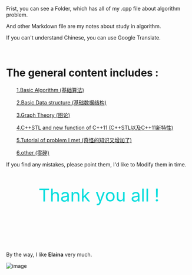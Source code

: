 Frist, you can see a Folder, which has all of my .cpp file about algorithm problem.

And other Markdown file are my notes about study in algorithm.

If you can't understand Chinese, you can use Google Translate.

&nbsp;

The general content includes :
==

&emsp;&emsp;[1.Basic Algorithm  (基础算法)](https://github.com/Mulyq/ACM/blob/main/基础算法.md)

&emsp;&emsp;[2.Basic Data structure  (基础数据结构)](https://github.com/Mulyq/ACM/blob/main/%E5%9F%BA%E7%A1%80%E6%95%B0%E6%8D%AE%E7%BB%93%E6%9E%84.md)

&emsp;&emsp;[3.Graph Theory  (图论)](https://github.com/Mulyq/ACM/blob/main/%E5%9B%BE%E8%AE%BA.md)

&emsp;&emsp;[4.C++STL and new function of C++11  (C++STL以及C++11新特性)](https://github.com/Mulyq/ACM/blob/main/C%2B%2BSTL%E4%BB%A5%E5%8F%8AC%2B%2B11%E6%96%B0%E7%89%B9%E6%80%A7.md)

&emsp;&emsp;[5.Tutorial of problem I met  (奇怪的知识又增加了)](https://github.com/Mulyq/ACM/blob/main/%E5%A5%87%E6%80%AA%E7%9A%84%E7%9F%A5%E8%AF%86%E5%8F%88%E5%A2%9E%E5%8A%A0%E4%BA%86.md)

&emsp;&emsp;[6.other  (零碎)](https://github.com/Mulyq/ACM/blob/main/%E9%9B%B6%E7%A2%8E.md)

If you find any mistakes, please point them, I'd like to Modify them in time.

&nbsp;

<center><font color ="#00dddd" size = 36 center>Thank you all !</font></center>

&nbsp;

&nbsp;
==

By the way, I like **Elaina** very much.

![image](https://github.com/Mulyq/private/blob/main/pictures/Elaina.jpg)

